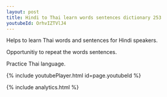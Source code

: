 ```yaml
---
layout: post
title: Hindi to Thai learn words sentences dictionary 253 
youtubeId: OrhvIZTVlJ4
---
```

 
 
Helps to learn Thai words and sentences for Hindi speakers.

Opportunitiy to repeat the words sentences. 

Practice Thai language. 
 
{% include youtubePlayer.html id=page.youtubeId %}
 
 
{% include analytics.html %}